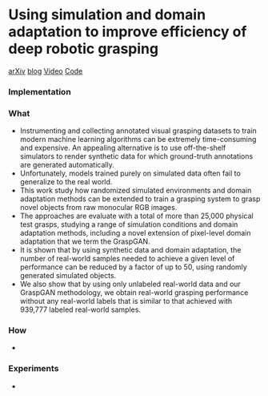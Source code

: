 # Using simulation and domain adaptation to improve efficiency of deep robotic grasping
[arXiv](https://arxiv.org/abs/1709.07857)
[blog](https://research.googleblog.com/2017/10/closing-simulation-to-reality-gap-for.html)
[Video](https://www.youtube.com/watch?v=-k0MdN7vW_M)
[Code](https://github.com/bulletphysics/bullet3)
### Implementation

### What
- Instrumenting and collecting annotated visual grasping datasets to train modern machine learning algorithms can be extremely time-consuming and expensive. An appealing alternative is to use off-the-shelf simulators to render synthetic data for which ground-truth annotations are generated automatically.
- Unfortunately, models trained purely on simulated data often fail to generalize to the real world.
- This work study how randomized simulated environments and domain adaptation methods can be extended to train a grasping system to grasp novel objects from raw monocular RGB images.
- The approaches are evaluate with a total of more than 25,000 physical test grasps, studying a range of simulation conditions and domain adaptation methods, including a novel extension of pixel-level domain adaptation that we term the GraspGAN.
- It is shown that by using synthetic data and domain adaptation, the number of real-world samples needed to achieve a given level of performance can be reduced by a factor of up to 50, using randomly generated simulated objects.
- We also show that by using only unlabeled real-world data and our GraspGAN methodology, we obtain real-world grasping performance without any real-world labels that is similar to that achieved with 939,777 labeled real-world samples.


### How
-

### Experiments
-
